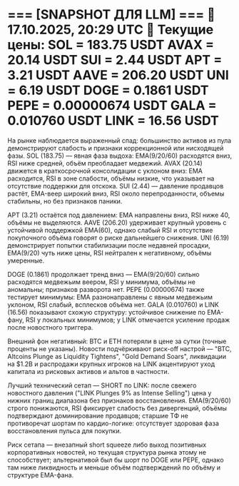 
=== [SNAPSHOT ДЛЯ LLM] ===
📅 17.10.2025, 20:29 UTC
💱 Текущие цены:
SOL  =       183.75 USDT
AVAX =        20.14 USDT
SUI  =         2.44 USDT
APT  =         3.21 USDT
AAVE =       206.20 USDT
UNI  =         6.19 USDT
DOGE =       0.1861 USDT
PEPE =   0.00000674 USDT
GALA =     0.010760 USDT
LINK =        16.56 USDT
==========================

На рынке наблюдается выраженный спад: большинство активов из пула демонстрируют слабость и признаки коррекционной или нисходящей фазы. SOL (183.75) — явная фаза выдоха: EMA(9/20/60) расходятся вниз, RSI ниже средней, объём преобладает медвежий. AVAX (20.14) движется в краткосрочной консолидации с уклоном вниз: EMA расходится, RSI в зоне слабости, объёмы низкие, что указывает на отсутствие поддержки для отскока. SUI (2.44) — давление продавцов растёт, EMA-веер широкий вниз, RSI около перепроданности, объемы стабильны, но без признаков паники.

APT (3.21) остаётся под давлением: EMA направлены вниз, RSI ниже 40, объёмы не выделяются. AAVE (206.20) удерживает крупный уровень с устойчивой поддержкой EMA(60), однако слабый RSI и отсутствие покупочного объёма говорят о риске дальнейшего снижения. UNI (6.19) демонстрирует попытки стабилизации после недавней просадки, EMA(9/20) чуть ниже цены, RSI нейтрален к негативному, объёмы умеренные.

DOGE (0.1861) продолжает тренд вниз — EMA(9/20/60) сильно расходятся медвежьим веером, RSI у минимума, объёмы не аномальны; признаков разворота нет. PEPE (0.00000674) также тестирует минимумы: EMA разнонаправлены с явным медвежьим уклоном, RSI слабый, всплесков объёма нет. GALA (0.010760) и LINK (16.56) показывают схожую структуру: устойчивое снижение по EMA-фану, RSI у локальных минимумов; у LINK отмечается усиление продаж после новостного триггера.

Внешний фон негативный: BTC и ETH потеряли в цене за сутки (точные проценты не указаны). Новости подчёркивают риск-off настрой — "BTC, Altcoins Plunge as Liquidity Tightens", "Gold Demand Soars", ликвидации на $1.2B и распродажи крупных игроков на LINK акцентируют уход капитала из рисковых активов и альтов в частности.

Лучший технический сетап — SHORT по LINK: после свежего новостного давления ("LINK Plunges 9% as Intense Selling") цена у нижних границ диапазона без признаков восстановления. EMA(9/20/60) строго понижаются, RSI фиксирует слабость без дивергенций, объёмы подтверждают доминирование продавцов; старшие ТФ не противоречат шортам по кардио-логике: отсутствует здоровая фаза восстановления пульса для покупки.

Риск сетапа — внезапный short squeeze либо выход позитивных корпоративных новостей, но текущая структура рынка этому не способствует; альтернативой был бы шорт по DOGE или PEPE, однако там ниже ликвидность и меньше объём подтверждений по объёму и структуре EMA-фана.
